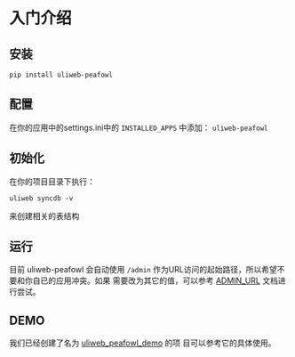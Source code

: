 # 入门介绍

## 安装

```
pip install uliweb-peafowl
```

## 配置

在你的应用中的settings.ini中的 `INSTALLED_APPS` 中添加： `uliweb-peafowl`

## 初始化

在你的项目目录下执行：

```
uliweb syncdb -v
```

来创建相关的表结构

## 运行

目前 uliweb-peafowl 会自动使用 `/admin` 作为URL访问的起始路径，所以希望不要和你自已的应用冲突。如果
需要改为其它的值，可以参考 [ADMIN_URL](admin.html#admin_url) 文档进行尝试。

## DEMO

我们已经创建了名为 [uliweb_peafowl_demo](https://github.com/uliwebext/uliweb_peafowl_demo) 的项
目可以参考它的具体使用。